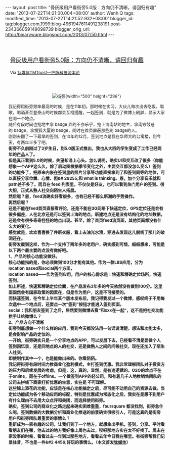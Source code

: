 --- layout: post title:
"骨灰级用户看街旁5.0版：方向仍不清晰，请回归有趣" date:
'2013-07-22T14:21:00.004+08:00' author: Wenh Q tags: modified\_time:
'2013-07-22T14:21:52.932+08:00' blogger\_id:
tag:blogger.com,1999:blog-4961947611491238191.post-234366059149098739
blogger\_orig\_url: http://binaryware.blogspot.com/2013/07/50.html ---
<div style="margin: 10px; padding: 5px;">

<div style="font-size: 18px;">

[\
骨灰级用户看街旁5.0版：方向仍不清晰，请回归有趣](http://www.tmtpost.com/50493.html)

</div>

<div style="font-size: 13px;">

Via [钛媒体TMTpost—把脉科技资本论](http://www.tmtpost.com/)

</div>

</div>

<div style="font-size: 13px; padding: 15px 0 10px 10px;">

<div style="text-align: center;">

![街旁](http://www.tmtpost.com/wp-content/uploads/2013/07/137441861418-560x301.jpg "街旁"){width="500"
height="296"}

</div>

我记得用街旁频率最高的时候，是在11年初。那时候在实习，大伙儿每次出去吃饭，唱歌，喝酒甚至登泰山的时候都会互相提醒，一起签到，就是为了微博上刷屏，显示大家在同一个地点。\
随后有段时间也抢地主拿 badge 弄的不亦乐乎，抢上海南站的地主，拿南锣鼓巷的 badge，拿搜狐大厦的 badge，同时在首页屏蔽那些刷 badge的人。\
刚刚去翻了一下最早的签到，在10年的12月，签到地点是我在华师大的公寓楼，到今天，有两年半多了吧。\
**街旁不久前刚过了3岁生日，到5.0版正式推出，我也从大四的学生变成了工作已经两年的[产品](http://www.tmtpost.com/tag/%E4%BA%A7%E5%93%81 "查看 产品 中的全部文章")人了。**\
**但是真正看到5.0的时候，失望却涌上心头。**怎么说呢，确实UI和交互改了很多（你能想象一个APP这么久，除了启动图根据季节变化之外，主要交互都没怎么变么）签到的功能多了，把原来内嵌在签到里的照片分享等功能直接拿到了和签到同等的地位，可以直接分享位置、心情、照&\#
29255;和 what is thinking。恩，加个分享音乐就和path差不多了。而且在 feed 列表里，不仅仅是好友，也可以看到热门用户的签到。很大胆，正式从熟人社交向陌生人拓展。\
然后呢？恩，feed流确实好看很多，也有已经不那么新潮的手势操作。\
再然后呢？\
还是不能在feed首页直接看评论，还是不能在3G网络下快速定位，GPS定位还是会有很多偏差，人在北京还是可以签到上海的地点，新建地点还是没有结构化的地址数据，还是会有很多奇奇怪怪的地点出现。甚至，除了首页feed流页面，其他页面都没有什么大的变化。\
感觉就是，欢欢喜喜换了件新衣服，看上去油光水滑，穿进去发现这儿脱线了那儿的破洞还在。\
街旁发展到这样，作为一个支持了两年多的老用户，确实感到可惜，细细想来，可能是以下两个最主要的点没有做好吧。\
**1、产品的核心功能没做好。**\
核心功能指的是，你必须做到100分才能有其他。作为一款LBS应用，分为location based和social两个方面，\
**location
based**——作为签到应用，用户的核心需求是：快速和精确定位场所，快速签到。\
如上所述，快速和精确定位位置，在产品发布3年多的今天依然没有做到100分。这里面固然会有国家政策的因素在，但是作为用户，这是不可接受的。\
而快速签到，在今年上半年某个版本发布后，我记得我发过一个微博，感叹终于不用每次选中一个地点后，还要点一次“签到”按钮才能进入签到页面。\
**social**：我和朋友签到了之后，居然要到微博去看“和xxx在一起”，这不是把社交功能拱手让给微博么？\
**2、产品方向不清晰**\
街旁到底想做一个什么样的应用，我到今天都没法用一句话说清楚。想法和功能太多，是会影响产品的定位的。\
一开始，街旁确实只是一个分享地点的APP，可以发展下去，已经看不清是要做个人签到回忆录，还是同地点的人的社交，还是做熟人之间的问候社交，现在还加入了陌生人社交。\
即使制作其中一个，也是能做出来的。你看陌陌。\
我记得街旁有段时间力推商业化盈利模式，主打签到优惠。我非常理解团队对于投资方的压力和后续发展的考虑，但是，这，真的，显然，是有违逻辑的。O2O的难点不在于online，而在于offline。一个做签到APP的轻公司，和有着几千人地推销售团队的公司去拼线下商家打折优惠的生意，实在是
不可理解。\
这些锦上添花的功能，应该是在核心功能搞定之后，尽可能不动用自己的资源去做。当定位功能成为各个移动应用的标配，特别是优惠成为常态化之后，我实在是想不到用户有什么理由不去用大众点评和美团，而选择使用街旁。\
确实，签到公司的商业化之路走起来确实困难重重，foursquare 都没找到，街旁急什么呢。**签到数据的大数据分析和商业化推送的前景确实很吸引人，可是这真的是街旁用户和街旁团队最重要的事情么？**\
重新成为一家有趣的公司，让我们到了一个地方，就想拿出手机，签到，分享。平时看看朋友们在哪，他去过的地方我好像上周也去过，哎呀那地方实在太不好找了。周末在家没事的时候，看看过去一年到过那些地方，看看去年今日我在哪里。有街旁帮我们记录往昔，不也是一件&\#2
4456;好玩的事情么。**（本文首发[钛媒体](http://www.tmtpost.com/ "钛媒体")）**

</div>
